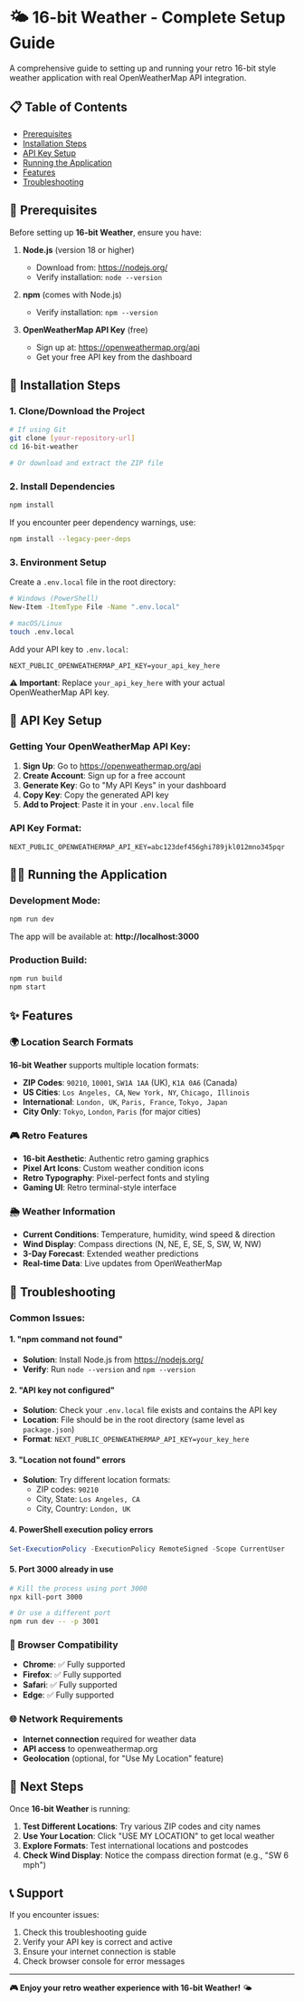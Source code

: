 # 🌤️ 16-bit Weather - Complete Setup Guide

A comprehensive guide to setting up and running your retro 16-bit style weather application with real OpenWeatherMap API integration.

## 📋 Table of Contents
- [Prerequisites](#prerequisites)
- [Installation Steps](#installation-steps)
- [API Key Setup](#api-key-setup)
- [Running the Application](#running-the-application)
- [Features](#features)
- [Troubleshooting](#troubleshooting)

## 🔧 Prerequisites

Before setting up **16-bit Weather**, ensure you have:

1. **Node.js** (version 18 or higher)
   - Download from: https://nodejs.org/
   - Verify installation: `node --version`

2. **npm** (comes with Node.js)
   - Verify installation: `npm --version`

3. **OpenWeatherMap API Key** (free)
   - Sign up at: https://openweathermap.org/api
   - Get your free API key from the dashboard

## 🚀 Installation Steps

### 1. Clone/Download the Project
```bash
# If using Git
git clone [your-repository-url]
cd 16-bit-weather

# Or download and extract the ZIP file
```

### 2. Install Dependencies
```bash
npm install
```

If you encounter peer dependency warnings, use:
```bash
npm install --legacy-peer-deps
```

### 3. Environment Setup
Create a `.env.local` file in the root directory:
```bash
# Windows (PowerShell)
New-Item -ItemType File -Name ".env.local"

# macOS/Linux
touch .env.local
```

Add your API key to `.env.local`:
```env
NEXT_PUBLIC_OPENWEATHERMAP_API_KEY=your_api_key_here
```

**⚠️ Important**: Replace `your_api_key_here` with your actual OpenWeatherMap API key.

## 🔑 API Key Setup

### Getting Your OpenWeatherMap API Key:

1. **Sign Up**: Go to https://openweathermap.org/api
2. **Create Account**: Sign up for a free account
3. **Generate Key**: Go to "My API Keys" in your dashboard
4. **Copy Key**: Copy the generated API key
5. **Add to Project**: Paste it in your `.env.local` file

### API Key Format:
```env
NEXT_PUBLIC_OPENWEATHERMAP_API_KEY=abc123def456ghi789jkl012mno345pqr
```

## 🏃‍♂️ Running the Application

### Development Mode:
```bash
npm run dev
```

The app will be available at: **http://localhost:3000**

### Production Build:
```bash
npm run build
npm start
```

## ✨ Features

### 🌍 Location Search Formats
**16-bit Weather** supports multiple location formats:

- **ZIP Codes**: `90210`, `10001`, `SW1A 1AA` (UK), `K1A 0A6` (Canada)
- **US Cities**: `Los Angeles, CA`, `New York, NY`, `Chicago, Illinois`
- **International**: `London, UK`, `Paris, France`, `Tokyo, Japan`
- **City Only**: `Tokyo`, `London`, `Paris` (for major cities)

### 🎮 Retro Features
- **16-bit Aesthetic**: Authentic retro gaming graphics
- **Pixel Art Icons**: Custom weather condition icons
- **Retro Typography**: Pixel-perfect fonts and styling
- **Gaming UI**: Retro terminal-style interface

### 🌦️ Weather Information
- **Current Conditions**: Temperature, humidity, wind speed & direction
- **Wind Display**: Compass directions (N, NE, E, SE, S, SW, W, NW)
- **3-Day Forecast**: Extended weather predictions
- **Real-time Data**: Live updates from OpenWeatherMap

## 🔧 Troubleshooting

### Common Issues:

#### 1. "npm command not found"
- **Solution**: Install Node.js from https://nodejs.org/
- **Verify**: Run `node --version` and `npm --version`

#### 2. "API key not configured"
- **Solution**: Check your `.env.local` file exists and contains the API key
- **Location**: File should be in the root directory (same level as `package.json`)
- **Format**: `NEXT_PUBLIC_OPENWEATHERMAP_API_KEY=your_key_here`

#### 3. "Location not found" errors
- **Solution**: Try different location formats:
  - ZIP codes: `90210`
  - City, State: `Los Angeles, CA`
  - City, Country: `London, UK`

#### 4. PowerShell execution policy errors
```powershell
Set-ExecutionPolicy -ExecutionPolicy RemoteSigned -Scope CurrentUser
```

#### 5. Port 3000 already in use
```bash
# Kill the process using port 3000
npx kill-port 3000

# Or use a different port
npm run dev -- -p 3001
```

### 📱 Browser Compatibility
- **Chrome**: ✅ Fully supported
- **Firefox**: ✅ Fully supported  
- **Safari**: ✅ Fully supported
- **Edge**: ✅ Fully supported

### 🌐 Network Requirements
- **Internet connection** required for weather data
- **API access** to openweathermap.org
- **Geolocation** (optional, for "Use My Location" feature)

## 🎯 Next Steps

Once **16-bit Weather** is running:

1. **Test Different Locations**: Try various ZIP codes and city names
2. **Use Your Location**: Click "USE MY LOCATION" to get local weather
3. **Explore Formats**: Test international locations and postcodes
4. **Check Wind Display**: Notice the compass direction format (e.g., "SW 6 mph")

## 📞 Support

If you encounter issues:
1. Check this troubleshooting guide
2. Verify your API key is correct and active
3. Ensure your internet connection is stable
4. Check browser console for error messages

---

**🎮 Enjoy your retro weather experience with 16-bit Weather!** 🌤️ 